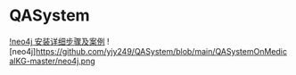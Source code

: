 # QASystem
[!neo4j 安装详细步骤及案例](https://blog.csdn.net/weixin_41258131/article/details/129580473?spm=1001.2014.3001.5502)
![neo4j]https://github.com/yjy249/QASystem/blob/main/QASystemOnMedicalKG-master/neo4j.png
